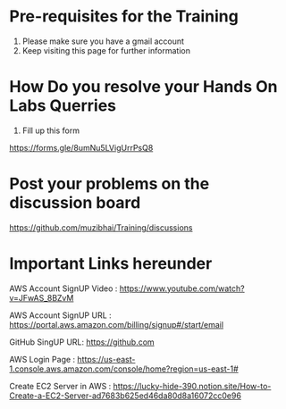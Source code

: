 # Pre-requisites for the Training

1. Please make sure you have a gmail account
2. Keep visiting this page for further information


# How Do you resolve your Hands On Labs Querries 

1. Fill up this form

https://forms.gle/8umNu5LVigUrrPsQ8

# Post your problems on the discussion board 

https://github.com/muzibhai/Training/discussions



# Important Links hereunder

AWS Account SignUP Video : https://www.youtube.com/watch?v=JFwAS_8BZvM

AWS Account SignUP URL : https://portal.aws.amazon.com/billing/signup#/start/email

GitHub SingUP URL: https://github.com

AWS Login Page : https://us-east-1.console.aws.amazon.com/console/home?region=us-east-1#

Create EC2 Server in AWS : https://lucky-hide-390.notion.site/How-to-Create-a-EC2-Server-ad7683b625ed46da80d8a16072cc0e96


